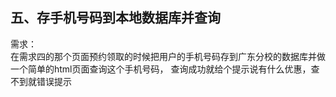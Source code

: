 ## 五、存手机号码到本地数据库并查询
需求：<br>
在需求四的那个页面预约领取的时候把用户的手机号码存到广东分校的数据库并做一个简单的html页面查询这个手机号码，
查询成功就给个提示说有什么优惠，查不到就错误提示


